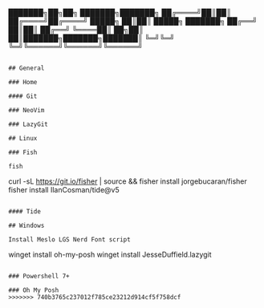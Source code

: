    ███████╗██╗██╗     ███████╗███████╗
   ██╔════╝██║██║     ██╔════╝██╔════╝
   █████╗  ██║██║     █████╗  ███████╗
   ██╔══╝  ██║██║     ██╔══╝  ╚════██║
██╗██║     ██║███████╗███████╗███████║
╚═╝╚═╝     ╚═╝╚══════╝╚══════╝╚══════╝
```

## General

### Home

#### Git

### NeoVim

### LazyGit

## Linux

### Fish

fish

```
curl -sL https://git.io/fisher | source && fisher install jorgebucaran/fisher
fisher install IlanCosman/tide@v5
```

#### Tide

## Windows

Install Meslo LGS Nerd Font script

```
winget install oh-my-posh
winget install JesseDuffield.lazygit
```

### Powershell 7+

### Oh My Posh
>>>>>>> 740b3765c237012f785ce23212d914cf5f758dcf
